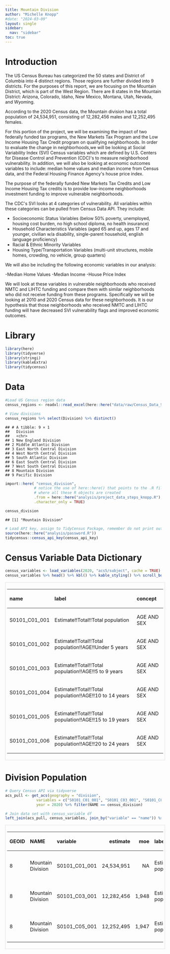 ```yaml
---
title: Mountain Division 
author: "Michelle Knopp"
#date: "2024-03-09"
layout: single
sidebar:
  nav: "sidebar"
toc: true
---
```


# Introduction

The US Census Bureau has categorized the 50 states and District of
Columbia into 4 distinct regions. Those regions are further divided into
9 districts. For the purposes of this report, we are focusing on the
Mountain District, which is part of the West Region. There are 8 states
in the Mountain District: Arizona, Colorado, Idaho, New Mexico, Montana,
Utah, Nevada, and Wyoming.

According to the 2020 Census data, the Mountain division has a total 
population of 24,534,951, consisting of 12,282,456 males and 12,252,495 
females.

For this portion of the project, we will be examining the impact of two
federally funded tax programs, the New Markets Tax Program and the Low 
Income Housing Tax Credit program on qualifying neighborhoods. In order 
to evaluate the change in neighborhoods,we will be looking at Social 
Variability Index (SVI) Census variables which are defined by U.S. Centers 
for Disease Control and Prevention (CDC)'s to measure neighborhood 
vulnerability. In addition, we will also be looking at economic outcomes 
variables to include: median home values and median income from Census 
data, and the Federal Housing Finance Agency's house price index.

The purpose of the federally funded New Markets Tax Credits and Low Income 
Housing Tax credits is to provide low-income neighborhoods investment funding 
to improve vulnerable neighborhoods.

The CDC's SVI looks at 4 categories of vulnerability. All variables within
these categories can be pulled from Census Data API. They include:

  -  Socioeconomic Status Variables (below 50% poverty, unemployed, housing
  cost burden, no high school diploma, no health insurance)
  -  Household Characteristics Variables (aged 65 and up, ages 17 and younger,
  civilian w/a disability, single-parent household, english language 
  proficiency)
  -  Racial & Ethnic Minority Variables
  -  Housing Type/Transportation Variables (multi-unit structures, mobile homes,
  crowding, no vehicle, group quarters)
  
We will also be including the following economic variables in our analysis:

  -Median Home Values
  -Median Income
  -House Price Index
  
We will look at these variables in vulnerable neighborhoods who received NMTC 
and LIHTC funding and compare them with similar neighborhoods who did not 
receive funding from these programs. Specifically we will be looking at 2010
and 2020 Census data for these neighborhoods. It is our hypothesis that those
neighborhoods who received NMTC and LIHTC funding will have decreased SVI
vulnerability flags and improved economic outcomes.


# Library

``` r
library(here)
library(tidyverse)
library(stringi)
library(kableExtra)
library(tidycensus)
```

# Data

``` r
#Load US Census region data
census_regions <- readxl::read_excel(here::here("data/raw/Census_Data_SVI/census_regions.xlsx"))

# View divisions
census_regions %>% select(Division) %>% distinct()
```

    ## # A tibble: 9 × 1
    ##   Division                   
    ##   <chr>                      
    ## 1 New England Division       
    ## 2 Middle Atlantic Division   
    ## 3 East North Central Division
    ## 4 West North Central Division
    ## 5 South Atlantic Division    
    ## 6 East South Central Division
    ## 7 West South Central Division
    ## 8 Mountain Division          
    ## 9 Pacific Division

``` r
import::here( "census_division",
             # notice the use of here::here() that points to the .R file
             # where all these R objects are created
             .from = here::here("analysis/project_data_steps_knopp.R"),
             .character_only = TRUE)

census_division
```

    ## [1] "Mountain Division"

``` r
# Load API key, assign to TidyCensus Package, remember do not print output
source(here::here("analysis/password.R"))
tidycensus::census_api_key(census_api_key)
```

# Census Variable Data Dictionary

``` r
census_variables <- load_variables(2020, "acs5/subject", cache = TRUE)
census_variables %>% head() %>% kbl() %>% kable_styling() %>% scroll_box(width = "100%")
```

<div style="border: 1px solid #ddd; padding: 5px; overflow-x: scroll; width:100%; ">

<table class="table" style="margin-left: auto; margin-right: auto;">

<thead>

<tr>

<th style="text-align:left;">

name
</th>

<th style="text-align:left;">

label
</th>

<th style="text-align:left;">

concept
</th>

</tr>

</thead>

<tbody>

<tr>

<td style="text-align:left;">

S0101_C01_001
</td>

<td style="text-align:left;">

Estimate!!Total!!Total population
</td>

<td style="text-align:left;">

AGE AND SEX
</td>

</tr>

<tr>

<td style="text-align:left;">

S0101_C01_002
</td>

<td style="text-align:left;">

Estimate!!Total!!Total population!!AGE!!Under 5 years
</td>

<td style="text-align:left;">

AGE AND SEX
</td>

</tr>

<tr>

<td style="text-align:left;">

S0101_C01_003
</td>

<td style="text-align:left;">

Estimate!!Total!!Total population!!AGE!!5 to 9 years
</td>

<td style="text-align:left;">

AGE AND SEX
</td>

</tr>

<tr>

<td style="text-align:left;">

S0101_C01_004
</td>

<td style="text-align:left;">

Estimate!!Total!!Total population!!AGE!!10 to 14 years
</td>

<td style="text-align:left;">

AGE AND SEX
</td>

</tr>

<tr>

<td style="text-align:left;">

S0101_C01_005
</td>

<td style="text-align:left;">

Estimate!!Total!!Total population!!AGE!!15 to 19 years
</td>

<td style="text-align:left;">

AGE AND SEX
</td>

</tr>

<tr>

<td style="text-align:left;">

S0101_C01_006
</td>

<td style="text-align:left;">

Estimate!!Total!!Total population!!AGE!!20 to 24 years
</td>

<td style="text-align:left;">

AGE AND SEX
</td>

</tr>

</tbody>

</table>

</div>

# Division Population

``` r
# Query Census API via tidyverse
acs_pull <- get_acs(geography = "division", 
              variables = c("S0101_C01_001", "S0101_C03_001", "S0101_C05_001"), 
              year = 2020) %>% filter(NAME == census_division)
```

``` r
# Join data set with census_variable df
left_join(acs_pull, census_variables, join_by("variable" == "name")) %>% mutate("year" = "2020") %>% kbl(format.args = list(big.mark = ",")) %>% kable_styling() %>% scroll_box(width = "100%")
```

<div style="border: 1px solid #ddd; padding: 5px; overflow-x: scroll; width:100%; ">

<table class="table" style="margin-left: auto; margin-right: auto;">

<thead>

<tr>

<th style="text-align:left;">

GEOID
</th>

<th style="text-align:left;">

NAME
</th>

<th style="text-align:left;">

variable
</th>

<th style="text-align:right;">

estimate
</th>

<th style="text-align:right;">

moe
</th>

<th style="text-align:left;">

label
</th>

<th style="text-align:left;">

concept
</th>

<th style="text-align:left;">

year
</th>

</tr>

</thead>

<tbody>

<tr>

<td style="text-align:left;">

8
</td>

<td style="text-align:left;">

Mountain Division
</td>

<td style="text-align:left;">

S0101_C01_001
</td>

<td style="text-align:right;">

24,534,951
</td>

<td style="text-align:right;">

NA
</td>

<td style="text-align:left;">

Estimate!!Total!!Total population
</td>

<td style="text-align:left;">

AGE AND SEX
</td>

<td style="text-align:left;">

2020
</td>

</tr>

<tr>

<td style="text-align:left;">

8
</td>

<td style="text-align:left;">

Mountain Division
</td>

<td style="text-align:left;">

S0101_C03_001
</td>

<td style="text-align:right;">

12,282,456
</td>

<td style="text-align:right;">

1,948
</td>

<td style="text-align:left;">

Estimate!!Male!!Total population
</td>

<td style="text-align:left;">

AGE AND SEX
</td>

<td style="text-align:left;">

2020
</td>

</tr>

<tr>

<td style="text-align:left;">

8
</td>

<td style="text-align:left;">

Mountain Division
</td>

<td style="text-align:left;">

S0101_C05_001
</td>

<td style="text-align:right;">

12,252,495
</td>

<td style="text-align:right;">

1,947
</td>

<td style="text-align:left;">

Estimate!!Female!!Total population
</td>

<td style="text-align:left;">

AGE AND SEX
</td>

<td style="text-align:left;">

2020
</td>

</tr>

</tbody>

</table>

</div>

